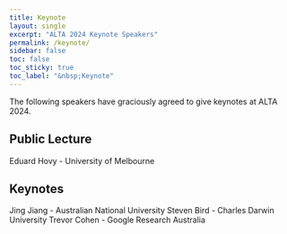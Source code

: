 ```yaml
---
title: Keynote 
layout: single
excerpt: "ALTA 2024 Keynote Speakers"
permalink: /keynote/
sidebar: false
toc: false
toc_sticky: true
toc_label: "&nbsp;Keynote"
---
```

<style>
    .half {
    width: 50%;
    height: 50%
    }
    .smaller {
    width: 40%;
    height: 40%
    }
</style>

The following speakers have graciously agreed to give keynotes at ALTA 2024.

## Public Lecture
Eduard Hovy - University of Melbourne

## Keynotes
Jing Jiang - Australian National University
Steven Bird - Charles Darwin University
Trevor Cohen - Google Research Australia
